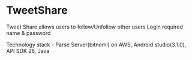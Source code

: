 # TweetShare


Tweet Share allows users to follow/Unfollow other users
Login required name & password

Technology stack - Parse Server(bitnomi) on AWS, Android studio(3.1.0), API SDK 26, Java
